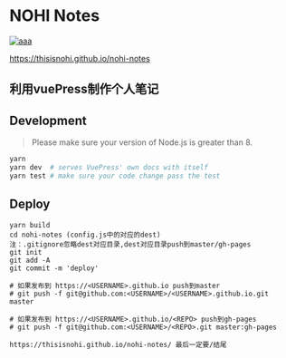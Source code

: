 # NOHI Notes
[![aaa](https://img.shields.io/badge/thisisnohi-test__git-brightgreen.svg)](http://github.com/thisisnohi)

https://thisisnohi.github.io/nohi-notes
## 利用vuePress制作个人笔记

## Development

> Please make sure your version of Node.js is greater than 8.

``` bash
yarn
yarn dev  # serves VuePress' own docs with itself
yarn test # make sure your code change pass the test
```

## Deploy
```
yarn build 
cd nohi-notes (config.js中的对应的dest)
注：.gitignore忽略dest对应目录,dest对应目录push到master/gh-pages
git init
git add -A
git commit -m 'deploy'

# 如果发布到 https://<USERNAME>.github.io push到master
# git push -f git@github.com:<USERNAME>/<USERNAME>.github.io.git master

# 如果发布到 https://<USERNAME>.github.io/<REPO> push到gh-pages
# git push -f git@github.com:<USERNAME>/<REPO>.git master:gh-pages

https://thisisnohi.github.io/nohi-notes/ 最后一定要/结尾
```
